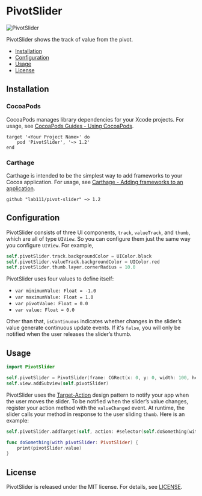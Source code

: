 # PivotSlider

![PivotSlider](https://github.com/Lab111/pivot-slider/blob/master/Assets/PivotSlider.gif)

PivotSlider shows the track of value from the pivot.

- [Installation](#installation)
- [Configuration](#configuration)
- [Usage](#usage)
- [License](#license)

## Installation

### CocoaPods

CocoaPods manages library dependencies for your Xcode projects. For usage, see [CocoaPods Guides - Using CocoaPods](https://guides.cocoapods.org/using/using-cocoapods.html#adding-pods-to-an-xcode-project).

```
target '<Your Project Name>' do
    pod 'PivotSlider', '~> 1.2'
end
```

### Carthage

Carthage is intended to be the simplest way to add frameworks to your Cocoa application. For usage, see [Carthage - Adding frameworks to an application](https://github.com/Carthage/Carthage#adding-frameworks-to-an-application).

```
github "lab111/pivot-slider" ~> 1.2
```

## Configuration

PivotSlider consists of three UI components, `track`, `valueTrack`, and `thumb`, which are all of type `UIView`. So you can configure them just the same way you configure `UIView`. For example,

```swift
self.pivotSlider.track.backgroundColor = UIColor.black
self.pivotSlider.valueTrack.backgroundColor = UIColor.red
self.pivotSlider.thumb.layer.cornerRadius = 10.0
```

PivotSlider uses four values to define itself:

- `var minimumValue: Float = -1.0`
- `var maximumValue: Float = 1.0`
- `var pivotValue: Float = 0.0`
- `var value: Float = 0.0`

Other than that, `isContinuous` indicates whether changes in the slider’s value generate continuous update events. If it's `false`, you will only be notified when the user releases the slider’s thumb.

## Usage

```swift
import PivotSlider

self.pivotSlider = PivotSlider(frame: CGRect(x: 0, y: 0, width: 100, height: 100))
self.view.addSubview(self.pivotSlider)
```

PivotSlider uses the [Target-Action](https://developer.apple.com/library/content/documentation/General/Conceptual/Devpedia-CocoaApp/TargetAction.html#//apple_ref/doc/uid/TP40009071-CH3) design pattern to notify your app when the user moves the slider. To be notified when the slider’s value changes, register your action method with the `valueChanged` event. At runtime, the slider calls your method in response to the user sliding `thumb`. Here is an example:

```swift
self.pivotSlider.addTarget(self, action: #selector(self.doSomething(with:)), for: .valueChanged)

func doSomething(with pivotSlider: PivotSlider) {
    print(pivotSlider.value)
}
```

## License

PivotSlider is released under the MIT license. For details, see [LICENSE](https://github.com/lab111/pivot-slider/blob/master/LICENSE).
